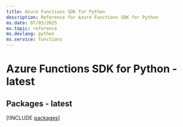 ```yaml
---
title: Azure Functions SDK for Python
description: Reference for Azure Functions SDK for Python
ms.date: 07/03/2025
ms.topic: reference
ms.devlang: python
ms.service: functions
---
```

# Azure Functions SDK for Python - latest
## Packages - latest
[!INCLUDE [packages](functions-index.md)]